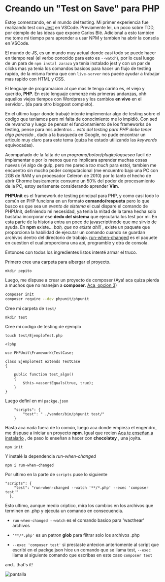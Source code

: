 # Creando un "Test on Save" para PHP

Estoy comenzando, en el mundo del testing. Mi primer experiencia fue realizando test con [Jest](https://jestjs.io/es-ES/) en VSCode. Previamente lei, un poco sobre TDD, por ejemplo de las ideas que expone Carlos Blé. Adicional a esto tambien me tome mi tiempo para aprender a usar NPM y tambien ha abrir la consola en VSCode.

El mundo de JS, es un mundo muy actual donde casi todo se puede hacer en tiempo real (el verbo conocido para esto es `--watch`), por lo cual luego de un para de `npm instal zaraza` ya tenia instalado jest y con un par de clicks mas ya tenia los comandos basicos para hacer un flujo de testing rapido, de la misma forma que con `live-server` nos puede ayudar a trabajar mas rapido con HTML y CSS.

El lenguaje de programacion al que mas le tengo cariño es, el viejo y querido, __PHP__. En este lenguaje comenzé mis primeras andanzas, ohh aquellos viejos tiempos con Wordpress y los cambios __en vivo__ en el servidor.. (da para otro blogpost completo).

En el ultimo lugar donde trabajé intente implementar algo de testing sobre el codigo que teniamos pero mi falta de conocimiento me lo impidió. Con sed de revancha y luego de pensar el funcionamiento de los frameworks de testing, pense para mis adentros .. *esto del testing para PHP debe tener algo parecido* , dado a la busqueda en Google, no pude encontrar un articulo muy claro para este tema (quiza he estado utilizando las *keywords* equivocadas). 

Acompañado de la falta de un *programa/boton/plugin/loquesea* facil de implementar o por lo menos que no implicara aprender muchas cosas nuevas (vi algo de gulp, pero me parecia *too much* para esto), tambien me encuentro sin mucho poder computacional (me encuentro bajo una PC con 2GB de RAM y un procesador Celeron de 2010) por lo tanto el hecho de abrir Chorme basicamente consume un 50% del poder de procesamiento de la PC, estoy seriamente considerando aprender __Vim__. 

**PHPUnit** es el framework de testing principal para PHP, y como casi todo lo común en PHP funciona en un formato __comando/respueta__ pero lo que busco es que sea un _evento de sistema_ el cual dispare el comando de PHPUnit, definiendo mi necesidad, ya tenia la mitad de la tarea hecha solo bastaba incorporar ese __dedo del sistema__ que ejecutaria los test por mi. 
En esta parte de la historia entra un poco de javascript/node que me sirvio de ayuda.
En **npm** existe... _bah, que no existe ahi!!_ , existe un paquete que proporciona la habilidad de ejecutar un comando cuando se guardan archivos dentro del directorio de trabajo. [run-when-changed](https://www.npmjs.com/package/run-when-changed) es el paquete en cuestion el cual proporciona una api, programble y otra de consola.

Entonces con todos los ingredientes listos intenté armar el truco.

Primero cree una carpeta para albergar el proyecto.
```
mkdir pepito
```
Luego, me dispuse a crear un proyecto de composer (Aya! aca quiza pierda a muchos que no manejan a __composer__. [Aca, opcion 3](https://www.hostinger.com.ar/tutoriales/como-instalar-composer/#Paso-1-Instalar-Composer))

```bash
composer init  
composer require --dev phpunit/phpunit
```
Cree mi carpeta de `test/`
```
mkdir test
```
Cree mi codigo de testing de ejemplo
```
touch test/EjemploTest.php
```
```
<?php

use PHPUnit\Framework\TestCase;

class EjemploTest extends TestCase
{

    public function test_algo()
    {
        $this->assertEquals(true, true);
    }
}

```
Luego definí en mi `packge.json`

```
    "scripts": {
        "test": " ./vendor/bin/phpunit test/"
    }
```
Hasta aca nada fuera de lo común, luego aca donde empieza el engendro, me dispuse a iniciar un proyecto **npm**. Igual que recien [Aca te enseñan a instalarlo](https://nodejs.org/es/download/package-manager/#windows) , de paso lo enseñan a hacer con __chocolatey__ , una joyita.

```
npm init
```
Y instalé la dependencia _run-when-changed_
```
npm i run-when-changed
```
Por ultimo en la parte de `scripts` puse lo siguiente
```
"scripts": {
    "test": "run-when-changed --watch '**/*.php' --exec 'composer test'"
  },
```
Esto ultimo, aunque medio criptico, mira los cambios en los archivos que terminen en .php y ejecuta un comando en consecuencia.

* `run-when-changed --watch` es el comando basico para 'wacthear' archivos

* `'**/*.php'` es un patron **glob** para filtrar solo los archivos .php
* `--exec 'composer test'` si prestaste antecion anteriomente al script que escribi en el packge.json hice un comando que se llama test, `--exec` llama al siguiente comando que escribas en este caso `composer test`

and.. that's it!

![pantalla](articles/ejemplo.gif)
